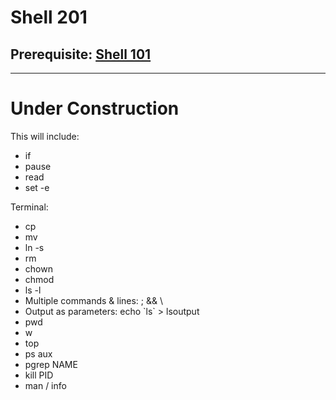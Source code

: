 # Shell 201

## Prerequisite: [Shell 101](https://github.com/inkVerb/Pinker/tree/master/101-shell)
___
# Under Construction

This will include:
- if
- pause
- read
- set -e

Terminal:
- cp
- mv
- ln -s
- rm
- chown
- chmod
- ls -l
- Multiple commands & lines: ; && \
- Output as parameters: echo \`ls\` > lsoutput
- pwd
- w
- top
- ps aux
- pgrep NAME
- kill PID
- man / info
